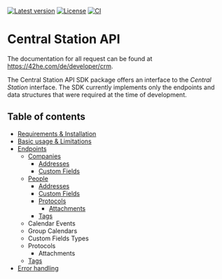 [![Latest version](https://img.shields.io/github/v/release/netresearch/sdk-api-central-station?sort=semver)](https://github.com/netresearch/sdk-api-central-station/releases/latest)
[![License](https://img.shields.io/github/license/netresearch/sdk-api-central-station)](https://github.com/netresearch/sdk-api-central-station/blob/main/LICENSE)
[![CI](https://github.com/netresearch/sdk-api-central-station/actions/workflows/ci.yml/badge.svg)](https://github.com/netresearch/sdk-api-central-station/actions/workflows/ci.yml)


# Central Station API
The documentation for all request can be found at <https://42he.com/de/developer/crm>.

The Central Station API SDK package offers an interface to the *Central Station* interface.
The SDK currently implements only the endpoints and data structures that were required at the time of development.

## Table of contents
- [Requirements & Installation](doc/Requirements.md)
- [Basic usage & Limitations](doc/Basic.md)
- [Endpoints](doc/Endpoints.md)
  - [Companies](doc/Companies.md)
    - [Addresses](doc/Companies/Addresses.md)
    - [Custom Fields](doc/Companies/CustomFields.md)
  - [People](doc/People.md)
    - [Addresses](doc/People/Addresses.md)
    - [Custom Fields](doc/People/CustomFields.md)
    - [Protocols](doc/People/Protocols.md)
      - [Attachments](doc/People/Protocols/Attachments.md)
    - [Tags](doc/People/Tags.md)
  - Calendar Events
  - Group Calendars
  - Custom Fields Types
  - Protocols
    - Attachments
  - [Tags](doc/Tags.md)
- [Error handling](doc/ErrorHandling.md)
